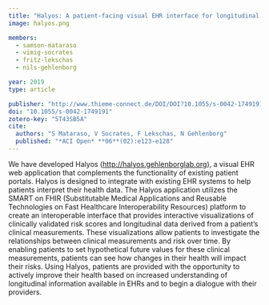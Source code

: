```yaml
---
title: "Halyos: A patient-facing visual EHR interface for longitudinal risk awareness"
image: halyos.png

members:
  - samson-mataraso
  - vimig-socrates
  - fritz-lekschas
  - nils-gehlenborg

year: 2019
type: article

publisher: "http://www.thieme-connect.de/DOI/DOI?10.1055/s-0042-1749191"
doi: "10.1055/s-0042-1749191"
zotero-key: "5T43SB5A"
cite:
  authors: "S Mataraso, V Socrates, F Lekschas, N Gehlenborg"
  published: "*ACI Open* **06**(02):e123-e128"
---
```

We have developed Halyos (http://halyos.gehlenborglab.org), a visual EHR web application that complements the functionality of existing patient portals. Halyos is designed to integrate with existing EHR systems to help patients interpret their health data. The Halyos application utilizes the SMART on FHIR (Substitutable Medical Applications and Reusable Technologies on Fast Healthcare Interoperability Resources) platform to create an interoperable interface that provides interactive visualizations of clinically validated risk scores and longitudinal data derived from a patient’s clinical measurements. These visualizations allow patients to investigate the relationships between clinical measurements and risk over time. By enabling patients to set hypothetical future values for these clinical measurements, patients can see how changes in their health will impact their risks. Using Halyos, patients are provided with the opportunity to actively improve their health based on increased understanding of longitudinal information available in EHRs and to begin a dialogue with their providers.
